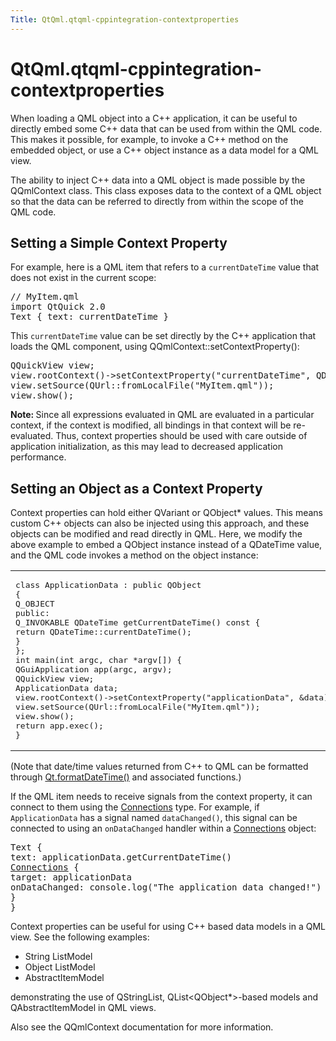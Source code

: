 ```yaml
---
Title: QtQml.qtqml-cppintegration-contextproperties
---
```


# QtQml.qtqml-cppintegration-contextproperties

<span class="subtitle"></span>
<!-- $$$qtqml-cppintegration-contextproperties.html-description -->
<p>When loading a QML object into a C++ application, it can be useful to directly embed some C++ data that can be used from within the QML code. This makes it possible, for example, to invoke a C++ method on the embedded object, or use a C++ object instance as a data model for a QML view.</p>
<p>The ability to inject C++ data into a QML object is made possible by the QQmlContext class. This class exposes data to the context of a QML object so that the data can be referred to directly from within the scope of the QML code.</p>
<h2 id="setting-a-simple-context-property">Setting a Simple Context Property</h2>
<p>For example, here is a QML item that refers to a <code>currentDateTime</code> value that does not exist in the current scope:</p>
<pre class="qml"><span class="comment">// MyItem.qml</span>
import QtQuick 2.0
<span class="type">Text</span> { <span class="name">text</span>: <span class="name">currentDateTime</span> }</pre>
<p>This <code>currentDateTime</code> value can be set directly by the C++ application that loads the QML component, using QQmlContext::setContextProperty():</p>
<pre class="cpp"><span class="type">QQuickView</span> view;
view<span class="operator">.</span>rootContext()<span class="operator">-</span><span class="operator">&gt;</span>setContextProperty(<span class="string">&quot;currentDateTime&quot;</span><span class="operator">,</span> <span class="type">QDateTime</span><span class="operator">::</span>currentDateTime());
view<span class="operator">.</span>setSource(<span class="type">QUrl</span><span class="operator">::</span>fromLocalFile(<span class="string">&quot;MyItem.qml&quot;</span>));
view<span class="operator">.</span>show();</pre>
<p><b>Note: </b>Since all expressions evaluated in QML are evaluated in a particular context, if the context is modified, all bindings in that context will be re-evaluated. Thus, context properties should be used with care outside of application initialization, as this may lead to decreased application performance.</p>
<h2 id="setting-an-object-as-a-context-property">Setting an Object as a Context Property</h2>
<p>Context properties can hold either QVariant or QObject* values. This means custom C++ objects can also be injected using this approach, and these objects can be modified and read directly in QML. Here, we modify the above example to embed a QObject instance instead of a QDateTime value, and the QML code invokes a method on the object instance:</p>
<table class="generic">
<tr valign="top"><td ><pre class="cpp"><span class="keyword">class</span> ApplicationData : <span class="keyword">public</span> <span class="type">QObject</span>
{
Q_OBJECT
<span class="keyword">public</span>:
Q_INVOKABLE <span class="type">QDateTime</span> getCurrentDateTime() <span class="keyword">const</span> {
<span class="keyword">return</span> <span class="type">QDateTime</span><span class="operator">::</span>currentDateTime();
}
};
<span class="type">int</span> main(<span class="type">int</span> argc<span class="operator">,</span> <span class="type">char</span> <span class="operator">*</span>argv<span class="operator">[</span><span class="operator">]</span>) {
<span class="type">QGuiApplication</span> app(argc<span class="operator">,</span> argv);
<span class="type">QQuickView</span> view;
ApplicationData data;
view<span class="operator">.</span>rootContext()<span class="operator">-</span><span class="operator">&gt;</span>setContextProperty(<span class="string">&quot;applicationData&quot;</span><span class="operator">,</span> <span class="operator">&amp;</span>data);
view<span class="operator">.</span>setSource(<span class="type">QUrl</span><span class="operator">::</span>fromLocalFile(<span class="string">&quot;MyItem.qml&quot;</span>));
view<span class="operator">.</span>show();
<span class="keyword">return</span> app<span class="operator">.</span>exec();
}</pre>
</td><td ><pre class="qml"><span class="comment">// MyItem.qml</span>
import QtQuick 2.0
<span class="type">Text</span> { <span class="name">text</span>: <span class="name">applicationData</span>.<span class="name">getCurrentDateTime</span>() }</pre>
</td></tr>
</table>
<p>(Note that date/time values returned from C++ to QML can be formatted through <a href="QtQml.Qt.md#formatDateTime-method">Qt.formatDateTime()</a> and associated functions.)</p>
<p>If the QML item needs to receive signals from the context property, it can connect to them using the <a href="QtQml.Connections.md">Connections</a> type. For example, if <code>ApplicationData</code> has a signal named <code>dataChanged()</code>, this signal can be connected to using an <code>onDataChanged</code> handler within a <a href="QtQml.Connections.md">Connections</a> object:</p>
<pre class="qml"><span class="type">Text</span> {
<span class="name">text</span>: <span class="name">applicationData</span>.<span class="name">getCurrentDateTime</span>()
<span class="type"><a href="QtQml.Connections.md">Connections</a></span> {
<span class="name">target</span>: <span class="name">applicationData</span>
<span class="name">onDataChanged</span>: <span class="name">console</span>.<span class="name">log</span>(<span class="string">&quot;The application data changed!&quot;</span>)
}
}</pre>
<p>Context properties can be useful for using C++ based data models in a QML view. See the following examples:</p>
<ul>
<li>String ListModel</li>
<li>Object ListModel</li>
<li>AbstractItemModel</li>
</ul>
<p>demonstrating the use of QStringList, QList&lt;QObject*&gt;-based models and QAbstractItemModel in QML views.</p>
<p>Also see the QQmlContext documentation for more information.</p>
<!-- @@@qtqml-cppintegration-contextproperties.html -->
